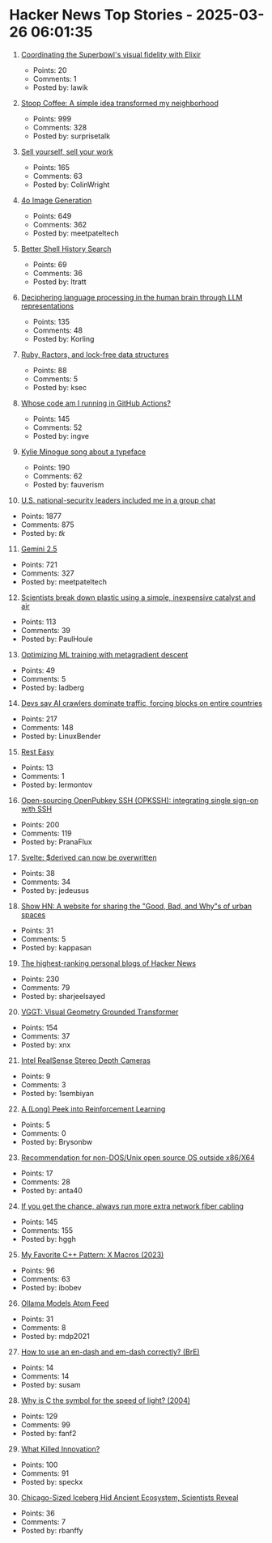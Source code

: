 # Hacker News Top Stories - 2025-03-26 06:01:35

1. [Coordinating the Superbowl's visual fidelity with Elixir](https://elixir-lang.org/blog/2025/03/25/cyanview-elixir-case/)
   - Points: 20
   - Comments: 1
   - Posted by: lawik

2. [Stoop Coffee: A simple idea transformed my neighborhood](https://supernuclear.substack.com/p/stoop-coffee-how-a-simple-idea-transformed)
   - Points: 999
   - Comments: 328
   - Posted by: surprisetalk

3. [Sell yourself, sell your work](https://www.solipsys.co.uk/new/SellYourselfSellYourWork.html?yc25hn)
   - Points: 165
   - Comments: 63
   - Posted by: ColinWright

4. [4o Image Generation](https://openai.com/index/introducing-4o-image-generation/)
   - Points: 649
   - Comments: 362
   - Posted by: meetpateltech

5. [Better Shell History Search](https://tratt.net/laurie/blog/2025/better_shell_history_search.html)
   - Points: 69
   - Comments: 36
   - Posted by: ltratt

6. [Deciphering language processing in the human brain through LLM representations](https://research.google/blog/deciphering-language-processing-in-the-human-brain-through-llm-representations/)
   - Points: 135
   - Comments: 48
   - Posted by: Korling

7. [Ruby, Ractors, and lock-free data structures](https://iliabylich.github.io/ruby-ractors-and-lock-free-data-structures/)
   - Points: 88
   - Comments: 5
   - Posted by: ksec

8. [Whose code am I running in GitHub Actions?](https://alexwlchan.net/2025/github-actions-audit/)
   - Points: 145
   - Comments: 52
   - Posted by: ingve

9. [Kylie Minogue song about a typeface](https://abcdinamo.com/news/german-bold-italic)
   - Points: 190
   - Comments: 62
   - Posted by: fauverism

10. [U.S. national-security leaders included me in a group chat](https://www.theatlantic.com/politics/archive/2025/03/trump-administration-accidentally-texted-me-its-war-plans/682151/)
   - Points: 1877
   - Comments: 875
   - Posted by: _tk_

11. [Gemini 2.5](https://blog.google/technology/google-deepmind/gemini-model-thinking-updates-march-2025/)
   - Points: 721
   - Comments: 327
   - Posted by: meetpateltech

12. [Scientists break down plastic using a simple, inexpensive catalyst and air](https://phys.org/news/2025-03-scientists-plastic-simple-inexpensive-catalyst.html)
   - Points: 113
   - Comments: 39
   - Posted by: PaulHoule

13. [Optimizing ML training with metagradient descent](https://arxiv.org/abs/2503.13751)
   - Points: 49
   - Comments: 5
   - Posted by: ladberg

14. [Devs say AI crawlers dominate traffic, forcing blocks on entire countries](https://arstechnica.com/ai/2025/03/devs-say-ai-crawlers-dominate-traffic-forcing-blocks-on-entire-countries/)
   - Points: 217
   - Comments: 148
   - Posted by: LinuxBender

15. [Rest Easy](https://www.commentary.org/articles/joseph-epstein/rest-work-purpose/)
   - Points: 13
   - Comments: 1
   - Posted by: lermontov

16. [Open-sourcing OpenPubkey SSH (OPKSSH): integrating single sign-on with SSH](https://blog.cloudflare.com/open-sourcing-openpubkey-ssh-opkssh-integrating-single-sign-on-with-ssh/)
   - Points: 200
   - Comments: 119
   - Posted by: PranaFlux

17. [Svelte: $derived can now be overwritten](https://github.com/sveltejs/svelte/pull/15570)
   - Points: 38
   - Comments: 34
   - Posted by: jedeusus

18. [Show HN: A website for sharing the "Good, Bad, and Why"s of urban spaces](https://dedede.de/en)
   - Points: 31
   - Comments: 5
   - Posted by: kappasan

19. [The highest-ranking personal blogs of Hacker News](https://refactoringenglish.com/tools/hn-popularity/)
   - Points: 230
   - Comments: 79
   - Posted by: sharjeelsayed

20. [VGGT: Visual Geometry Grounded Transformer](https://github.com/facebookresearch/vggt)
   - Points: 154
   - Comments: 37
   - Posted by: xnx

21. [Intel RealSense Stereo Depth Cameras](https://www.intelrealsense.com)
   - Points: 9
   - Comments: 3
   - Posted by: 1sembiyan

22. [A (Long) Peek into Reinforcement Learning](https://lilianweng.github.io/posts/2018-02-19-rl-overview/)
   - Points: 5
   - Comments: 0
   - Posted by: Brysonbw

23. [Recommendation for non-DOS/Unix open source OS outside x86/X64](undefined)
   - Points: 17
   - Comments: 28
   - Posted by: anta40

24. [If you get the chance, always run more extra network fiber cabling](https://utcc.utoronto.ca/~cks/space/blog/sysadmin/RunMoreExtraNetworkFiber)
   - Points: 145
   - Comments: 155
   - Posted by: hggh

25. [My Favorite C++ Pattern: X Macros (2023)](https://danilafe.com/blog/chapel_x_macros/)
   - Points: 96
   - Comments: 63
   - Posted by: ibobev

26. [Ollama Models Atom Feed](https://simonwillison.net/2025/Mar/22/ollama-models-atom-feed/)
   - Points: 31
   - Comments: 8
   - Posted by: mdp2021

27. [How to use an en-dash and em-dash correctly? (BrE)](https://www.lighthouseproofreading.co.uk/blog/how-to-use-an-en-dash-and-em-dash-correctly)
   - Points: 14
   - Comments: 14
   - Posted by: susam

28. [Why is C the symbol for the speed of light? (2004)](https://math.ucr.edu/home/baez/physics/Relativity/SpeedOfLight/c.html)
   - Points: 129
   - Comments: 99
   - Posted by: fanf2

29. [What Killed Innovation?](https://www.shirleywu.studio/notebook/2025-02-innovation-killer)
   - Points: 100
   - Comments: 91
   - Posted by: speckx

30. [Chicago-Sized Iceberg Hid Ancient Ecosystem, Scientists Reveal](https://gizmodo.com/chicago-sized-iceberg-hid-ancient-ecosystem-scientists-reveal-2000579125)
   - Points: 36
   - Comments: 7
   - Posted by: rbanffy

